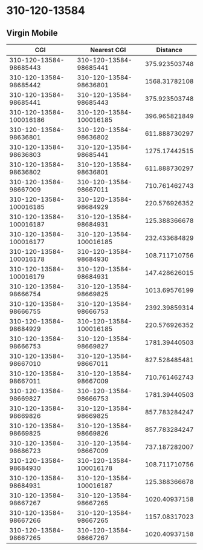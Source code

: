# 310-120-13584
## Virgin Mobile


| CGI | Nearest CGI | Distance |
|-----|-------------|----------|
| 310-120-13584-98685443 | 310-120-13584-98685441 | 375.923503748 |
| 310-120-13584-98685442 | 310-120-13584-98636801 | 1568.31782108 |
| 310-120-13584-98685441 | 310-120-13584-98685443 | 375.923503748 |
| 310-120-13584-100016186 | 310-120-13584-100016185 | 396.965821849 |
| 310-120-13584-98636801 | 310-120-13584-98636802 | 611.888730297 |
| 310-120-13584-98636803 | 310-120-13584-98685441 | 1275.17442515 |
| 310-120-13584-98636802 | 310-120-13584-98636801 | 611.888730297 |
| 310-120-13584-98667009 | 310-120-13584-98667011 | 710.761462743 |
| 310-120-13584-100016185 | 310-120-13584-98684929 | 220.576926352 |
| 310-120-13584-100016187 | 310-120-13584-98684931 | 125.388366678 |
| 310-120-13584-100016177 | 310-120-13584-100016185 | 232.433684829 |
| 310-120-13584-100016178 | 310-120-13584-98684930 | 108.711710756 |
| 310-120-13584-100016179 | 310-120-13584-98684931 | 147.428626015 |
| 310-120-13584-98666754 | 310-120-13584-98669825 | 1013.69576199 |
| 310-120-13584-98666755 | 310-120-13584-98666753 | 2392.39859314 |
| 310-120-13584-98684929 | 310-120-13584-100016185 | 220.576926352 |
| 310-120-13584-98666753 | 310-120-13584-98669827 | 1781.39440503 |
| 310-120-13584-98667010 | 310-120-13584-98667011 | 827.528485481 |
| 310-120-13584-98667011 | 310-120-13584-98667009 | 710.761462743 |
| 310-120-13584-98669827 | 310-120-13584-98666753 | 1781.39440503 |
| 310-120-13584-98669826 | 310-120-13584-98669825 | 857.783284247 |
| 310-120-13584-98669825 | 310-120-13584-98669826 | 857.783284247 |
| 310-120-13584-98686723 | 310-120-13584-98667009 | 737.187282007 |
| 310-120-13584-98684930 | 310-120-13584-100016178 | 108.711710756 |
| 310-120-13584-98684931 | 310-120-13584-100016187 | 125.388366678 |
| 310-120-13584-98667267 | 310-120-13584-98667265 | 1020.40937158 |
| 310-120-13584-98667266 | 310-120-13584-98667265 | 1157.08317023 |
| 310-120-13584-98667265 | 310-120-13584-98667267 | 1020.40937158 |
